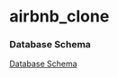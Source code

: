 # airbnb_clone

### Database Schema
[Database Schema](https://dbdiagram.io/d/613f7454825b5b0146fff32b)
